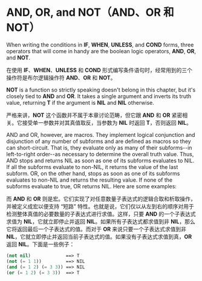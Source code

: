# AND, OR, and NOT（AND、OR 和 NOT）

When writing the conditions in **IF**, **WHEN**, **UNLESS**, and **COND** forms, three
operators that will come in handy are the boolean logic operators,
**AND**, **OR**, and **NOT**.

在使用 **IF**、**WHEN**、**UNLESS** 和 **COND**
形式编写条件语句时，经常用到的三个操作符是布尔逻辑操作符 **AND**、**OR**
和 **NOT**。

**NOT** is a function so strictly speaking doesn't belong in this chapter,
but it's closely tied to **AND** and **OR**. It takes a single argument and
inverts its truth value, returning **T** if the argument is **NIL** and **NIL**
otherwise.

严格来讲，**NOT** 这个函数并不属于本章讨论范畴，但它跟 **AND** 和 **OR**
紧密相关。它接受单一参数并对其真值取反，当参数为 **NIL** 时返回 **T**，否则返回 **NIL**。

AND and OR, however, are macros. They implement logical conjunction
and disjunction of any number of subforms and are defined as macros so
they can short-circuit. That is, they evaluate only as many of their
subforms--in left-to-right order--as necessary to determine the
overall truth value. Thus, AND stops and returns NIL as soon as one of
its subforms evaluates to NIL. If all the subforms evaluate to
non-NIL, it returns the value of the last subform. OR, on the other
hand, stops as soon as one of its subforms evaluates to non-NIL and
returns the resulting value. If none of the subforms evaluate to true,
OR returns NIL. Here are some examples:

而 **AND** 和 **OR**
则是宏。它们实现了对任意数量子表达式的逻辑合取和析取操作，并被定义成宏以便支持
“短路” 特性。也就是说，它们仅以从左到右的顺序对用于检测整体真值的必要数量的子表达式进行求值。这样，只要
**AND** 的一个子表达式求值为 **NIL**，它就立即停止并返回
**NIL**。如果所有子表达式都求值到非 **NIL**，那么它将返回最后一个子表达式的值。而对于
**OR** 来说只要一个子表达式求值到非
**NIL**，它就立即停止并返回当前子表达式的值。如果没有子表达式求值到真，**OR**
返回 **NIL**。下面是一些例子：

```lisp
(not nil)             ==> T
(not (= 1 1))         ==> NIL
(and (= 1 2) (= 3 3)) ==> NIL
(or (= 1 2) (= 3 3))  ==> T
```
